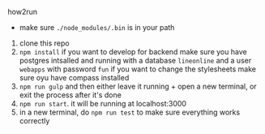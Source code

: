how2run
* make sure `./node_modules/.bin` is in your path
1. clone this repo
2. `npm install`
if you want to develop for backend make sure you have postgres intsalled and running with a database `lineonline` and a user `webapps` with password `fun`
if you want to change the stylesheets make sure oyu have compass installed
3. `npm run gulp` and then either leave it running + open a new terminal, or exit the process after it's done
4. `npm run start`. it will be running at localhost:3000
5. in a new terminal, do `npm run test` to make sure everything works correctly
